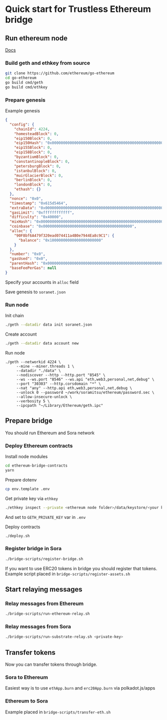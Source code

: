 # Quick start for Trustless Ethereum bridge

## Run ethereum node

[Docs](https://www.ethdocs.org/en/latest/network/test-networks.html#setting-up-a-local-private-testnet)

### Build geth and ethkey from source

```bash
git clone https://github.com/ethereum/go-ethereum
cd go-ethereum
go build cmd/geth
go build cmd/ethkey
```

### Prepare genesis

Example genesis

```json
{
  "config": {
    "chainId": 4224,
    "homesteadBlock": 0,
    "eip150Block": 0,
    "eip150Hash": "0x0000000000000000000000000000000000000000000000000000000000000000",
    "eip155Block": 0,
    "eip158Block": 0,
    "byzantiumBlock": 0,
    "constantinopleBlock": 0,
    "petersburgBlock": 0,
    "istanbulBlock": 0,
    "muirGlacierBlock": 0,
    "berlinBlock": 0,
    "londonBlock": 0,
    "ethash": {}
  },
  "nonce": "0x0",
  "timestamp": "0x615d5464",
  "extraData": "0x0000000000000000000000000000000000000000000000000000000000000000",
  "gasLimit": "0xffffffffffff",
  "difficulty": "0x40000",
  "mixHash": "0x0000000000000000000000000000000000000000000000000000000000000000",
  "coinbase": "0x0000000000000000000000000000000000000000",
  "alloc": {
    "90F8bf6A479f320ead074411a4B0e7944Ea8c9C1": {
      "balance": "0x10000000000000000000000"
    }
  },
  "number": "0x0",
  "gasUsed": "0x0",
  "parentHash": "0x0000000000000000000000000000000000000000000000000000000000000000",
  "baseFeePerGas": null
}
```

Specify your accounts in `alloc` field

Save genesis to `soranet.json`

### Run node

Init chain

```bash
./geth --datadir data init soranet.json
```

Create account 

```bash
./geth --datadir data account new
```

Run node
```
./geth --networkid 4224 \
     --mine --miner.threads 1 \
     --datadir "./data" \
     --nodiscover --http --http.port "8545" \
     --ws --ws.port "8546" --ws.api "eth,web3,personal,net,debug" \
     --port "30303" --http.corsdomain "*" \
     --nat "any" --http.api eth,web3,personal,net,debug \
     --unlock 0 --password ~/work/soramitsu/ethereum/password.sec \
     --allow-insecure-unlock \
     --verbosity 5 \
     --ipcpath "~/Library/Ethereum/geth.ipc"
```

## Prepare bridge

You should run Ethereum and Sora network

### Deploy Ethereum contracts

Install node modules
```bash
cd ethereum-bridge-contracts
yarn
```

Prepare dotenv
```bash
cp env.template .env
```

Get private key via `ethkey`

```bash
./ethkey inspect --private <ethereum node folder>/data/keystore/<your key data>
```

And set to `GETH_PRIVATE_KEY` var in `.env`

Deploy contracts
```bash
./deploy.sh
```

### Register bridge in Sora

```bash
./bridge-scripts/register-bridge.sh
```

If you want to use ERC20 tokens in bridge you should register that tokens. 
Example script placed in `bridge-scripts/register-assets.sh`

## Start relaying messages

### Relay messages from Ethereum
```bash
./bridge-scripts/run-ethereum-relay.sh
```

### Relay messages from Sora
```bash
./bridge-scripts/run-substrate-relay.sh <private-key>
```

## Transfer tokens
Now you can transfer tokens through bridge. 

### Sora to Ethereum
Easiest way is to use `ethApp.burn` and `erc20App.burn` via polkadot.js/apps

### Ethereum to Sora
Example placed in `bridge-scripts/transfer-eth.sh`
